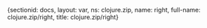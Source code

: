 {sectionid: docs, layout: var, ns: clojure.zip, name: right, full-name: clojure.zip/right,
  title: clojure.zip/right}
